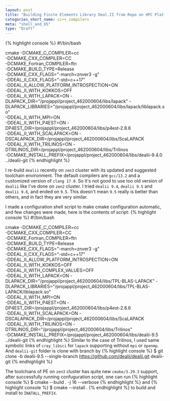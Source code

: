```yaml
---
layout: post
title: "Building Finite Elements Library Deal.II from Repo on HPC Platform"
categories_short_name: cc++_compilers
meta: "shell_and_OS"
type: "Draft"
---
```


{% highlight console %}
#!/bin/bash

cmake -DCMAKE_C_COMPILER=cc \
  -DCMAKE_CXX_COMPILER=CC \
  -DCMAKE_Fortran_COMPILER=ftn \
  -DCMAKE_BUILD_TYPE=Release \
  -DCMAKE_CXX_FLAGS="-march=znver3 -g" \
  -DDEAL_II_CXX_FLAGS="-std=c++17" \
  -DDEAL_II_ALLOW_PLATFORM_INTROSPECTION=ON \
  -DDEAL_II_WITH_KOKKOS=OFF \
  -DDEAL_II_WITH_LAPACK=ON -DLAPACK_DIR="/projappl/project_462000604/libs/lapack" -DLAPACK_LIBRARIES="/projappl/project_462000604/libs/lapack/liblapack.so" \
  -DDEAL_II_WITH_MPI=ON \
  -DDEAL_II_WITH_P4EST=ON -DP4EST_DIR=/projappl/project_462000604/libs/p4est-2.8.6 \
  -DDEAL_II_WITH_SCALAPACK=ON -DSCALAPACK_DIR=/projappl/project_462000604/libs/ScaLAPACK \
  -DDEAL_II_WITH_TRILINOS=ON -DTRILINOS_DIR=/projappl/project_462000604/libs/Trilinos \
  -DCMAKE_INSTALL_PREFIX=/projappl/project_462000604/libs/dealii-9.4.0 ../dealii-git
{% endhighlight %}

I re-build `dealii` recently on `zen3` cluster with its updated and suggested toolchain environment. The default compilers are `gcc/13.2` and a customized  version of `clang 17.0`. So it's not good to use too old version of `dealii` like I've done on `zen2` cluster. I tried `dealii 9.4`, `dealii 9.5` and `dealii 9.6`, and ended on `9.5`. This doesn't mean `9.5` really is better than others, and in fact they are very similar.

I made a configuration shell script to make cmake configuration automatic, and few changes were made, here is the contents of script:
{% highlight console %}
#!/bin/bash

cmake -DCMAKE_C_COMPILER=cc \
  -DCMAKE_CXX_COMPILER=CC \
  -DCMAKE_Fortran_COMPILER=ftn \
  -DCMAKE_BUILD_TYPE=Release \
  -DCMAKE_CXX_FLAGS="-march=znver3 -g" \
  -DDEAL_II_CXX_FLAGS="-std=c++17" \
  -DDEAL_II_ALLOW_PLATFORM_INTROSPECTION=ON \
  -DDEAL_II_WITH_KOKKOS=OFF \
  -DDEAL_II_WITH_COMPLEX_VALUES=OFF \
  -DDEAL_II_WITH_LAPACK=ON -DLAPACK_DIR="/projappl/project_462000604/libs/TPL-BLAS-LAPACK" -DLAPACK_LIBRARIES="/projappl/project_462000604/libs/TPL-BLAS-LAPACK/liblapack.so" \
  -DDEAL_II_WITH_MPI=ON \
  -DDEAL_II_WITH_P4EST=ON -DP4EST_DIR=/projappl/project_462000604/libs/p4est-2.8.6 \
  -DDEAL_II_WITH_SCALAPACK=ON -DSCALAPACK_DIR=/projappl/project_462000604/libs/ScaLAPACK \
  -DDEAL_II_WITH_TRILINOS=ON -DTRILINOS_DIR="/projappl/project_462000604/libs/Trilinos" \
  -DCMAKE_INSTALL_PREFIX=/projappl/project_462000604/libs/dealii-9.5 ../dealii-git
{% endhighlight %}
Similar to the case of Trilinos, I used same symbolic links of `cray_libsci` for `lapack` supporting without `mpi` or `òpenmp`. And `dealii-git` folder is clone with branch by
{% highlight console %}
$ git clone -b dealii-9.5 --single-branch https://github.com/dealii/dealii.git dealii-git
{% endhighlight %}

The toolchians of PE on `zen3` cluster has quite new `cmake/3.29.3` support, after successfully running confuguration script, one can run
{% highlight console %}
$ cmake --build . -j 16 --verbose
{% endhighlight %}
and 
{% highlight console %}
$ cmake --install .
{% endhighlight %}
to build and install to `ÌNATALL_PREFIX`.